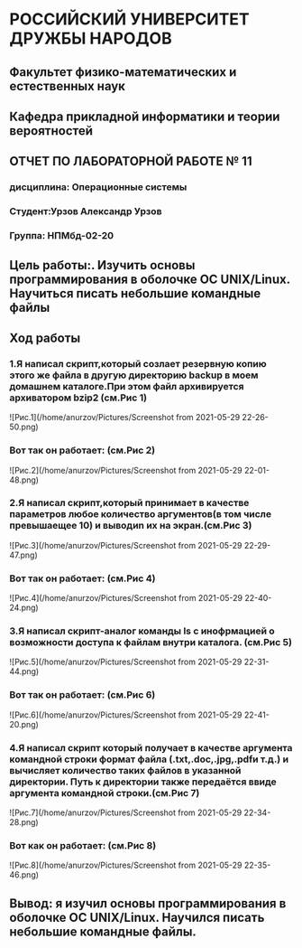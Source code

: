 <h1>РОССИЙСКИЙ УНИВЕРСИТЕТ ДРУЖБЫ НАРОДОВ </h1>
<h2>Факультет физико-математических и естественных наук </h2>
<h2>Кафедра прикладной информатики и теории вероятностей </h2> 

<h2>ОТЧЕТ ПО ЛАБОРАТОРНОЙ РАБОТЕ № 11</h2>

<h3>дисциплина: 	Операционные системы</h3>
<h3>Студент:Урзов Александр Урзов</h3>
<h3>Группа:  НПМбд-02-20</h3>



<h2>Цель работы:. Изучить основы программирования в оболочке ОС UNIX/Linux. Научиться писать небольшие командные файлы</h2>
<h2>Ход работы</h2>
<h3>1.Я написал скрипт,который созлает резервную копию этого же файла в другую директорию backup в моем домашнем каталоге.При этом файл архивируется архиватором bzip2	(см.Рис 1)</h3>

![Рис.1](/home/anurzov/Pictures/Screenshot from 2021-05-29 22-26-50.png)










<h3>Вот так он работает:
(см.Рис 2)</h3>


![Рис.2](/home/anurzov/Pictures/Screenshot from 2021-05-29 22-01-48.png)

<h3>2.Я написал скрипт,который принимает в качестве параметров любое количество аргументов(в том числе превышаещее 10) и выводиn их на экран.(см.Рис 3)</h3>

![Рис.3](/home/anurzov/Pictures/Screenshot from 2021-05-29 22-29-47.png)









 
<h3>Вот так он работает:
(см.Рис 4)
</h3>

![Рис.4](/home/anurzov/Pictures/Screenshot from 2021-05-29 22-40-24.png)







<h3>3.Я написал скрипт-аналог команды ls с инофрмацией о возможности доступа к файлам внутри каталога.
(см.Рис 5)</h3>

![Рис.5](/home/anurzov/Pictures/Screenshot from 2021-05-29 22-31-44.png)








<h3>Вот так он работает:
(см.Рис 6)</h3>

![Рис.6](/home/anurzov/Pictures/Screenshot from 2021-05-29 22-41-20.png)

<h3>4.Я написал скрипт  который получает в качестве аргумента командной строки формат файла (.txt,.doc,.jpg,.pdfи т.д.) и вычисляет количество таких файлов в указанной директории. Путь к директории также передаётся ввиде аргумента командной строки.(см.Рис 7)</h3>

![Рис.7](/home/anurzov/Pictures/Screenshot from 2021-05-29 22-34-28.png)
<h3>Вот как он работает:
(см.Рис 8)</h3>
![Рис.8](/home/anurzov/Pictures/Screenshot from 2021-05-29 22-35-46.png)





<h2>Вывод: я изучил основы программирования в оболочке ОС UNIX/Linux. Научился писать небольшие командные файлы.</h2>

